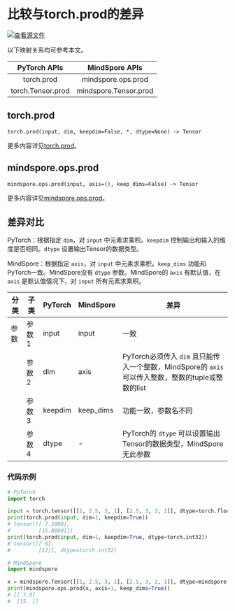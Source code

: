 # 比较与torch.prod的差异

[![查看源文件](https://mindspore-website.obs.cn-north-4.myhuaweicloud.com/website-images/r2.3.2/resource/_static/logo_source.svg)](https://gitee.com/mindspore/docs/blob/r2.3.2/docs/mindspore/source_zh_cn/note/api_mapping/pytorch_diff/prod.md)

以下映射关系均可参考本文。

|     PyTorch APIs      |      MindSpore APIs       |
| :-------------------: | :-----------------------: |
|   torch.prod    |   mindspore.ops.prod    |
|    torch.Tensor.prod   |  mindspore.Tensor.prod   |

## torch.prod

```text
torch.prod(input, dim, keepdim=False, *, dtype=None) -> Tensor
```

更多内容详见[torch.prod](https://pytorch.org/docs/1.8.1/generated/torch.prod.html#torch.prod)。

## mindspore.ops.prod

```text
mindspore.ops.prod(input, axis=(), keep_dims=False) -> Tensor
```

更多内容详见[mindspore.ops.prod](https://mindspore.cn/docs/zh-CN/r2.3.2/api_python/ops/mindspore.ops.prod.html)。

## 差异对比

PyTorch：根据指定 `dim`，对 `input` 中元素求乘积。`keepdim` 控制输出和输入的维度是否相同。`dtype` 设置输出Tensor的数据类型。

MindSpore：根据指定 `axis`，对 `input` 中元素求乘积。`keep_dims` 功能和PyTorch一致。MindSpore没有 `dtype` 参数。MindSpore的 `axis` 有默认值，在 `axis` 是默认值情况下，对 `input` 所有元素求乘积。

| 分类 | 子类  | PyTorch | MindSpore | 差异                                    |
| ---- | ----- | ------- | --------- | --------------------------------------- |
| 参数 | 参数1 | input   | input         | 一致                    |
|      | 参数2 | dim   | axis      | PyTorch必须传入 `dim` 且只能传入一个整数，MindSpore的 `axis` 可以传入整数，整数的tuple或整数的list |
|      | 参数3 | keepdim   | keep_dims | 功能一致，参数名不同 |
|      | 参数4 | dtype   | -         | PyTorch的 `dtype` 可以设置输出Tensor的数据类型，MindSpore无此参数 |

### 代码示例

```python
# PyTorch
import torch

input = torch.tensor([[1, 2.5, 3, 1], [2.5, 3, 2, 1]], dtype=torch.float32)
print(torch.prod(input, dim=1, keepdim=True))
# tensor([[ 7.5000],
#         [15.0000]])
print(torch.prod(input, dim=1, keepdim=True, dtype=torch.int32))
# tensor([[ 6],
#         [12]], dtype=torch.int32)

# MindSpore
import mindspore

x = mindspore.Tensor([[1, 2.5, 3, 1], [2.5, 3, 2, 1]], dtype=mindspore.float32)
print(mindspore.ops.prod(x, axis=1, keep_dims=True))
# [[ 7.5]
#  [15. ]]
```
